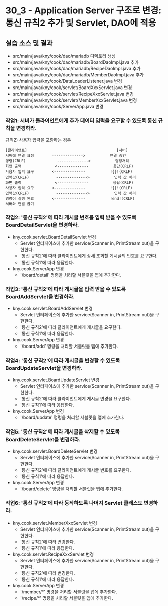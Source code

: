# 30_3 - Application Server 구조로 변경: 통신 규칙2 추가 및 Servlet, DAO에 적용 


## 실습 소스 및 결과

- src/main/java/kny/cook/dao/mariadb 디렉토리 생성
- src/main/java/kny/cook/dao/mariadb/BoardDaoImpl.java 추가
- src/main/java/kny/cook/dao/mariadb/RecipeDaoImpl.java 추가
- src/main/java/kny/cook/dao/mariadb/MemberDaoImpl.java 추가
- src/main/java/kny/cook/DataLoaderListener.java 변경
- src/main/java/kny/cook/servlet/BoardXxxServlet.java 변경
- src/main/java/kny/cook/servlet/RecipeXxxServlet.java 변경
- src/main/java/kny/cook/servlet/MemberXxxServlet.java 변경
- src/main/java/kny/cook/ServerApp.java 변경


### 작업1: 서버가 클라이언트에게 추가 데이터 입력을 요구할 수 있도록 통신 규칙을 변경하라. 
규칙2) 사용자 입력을 포함하는 경우
```
[클라이언트]                                        [서버]
서버에 연결 요청        -------------->           연결 승인
명령(CRLF)              -------------->           명령처리
화면 출력               <--------------           응답(CRLF)
사용자 입력 요구        <--------------           !{}!(CRLF)
입력값(CRLF)            -------------->           입력 값 처리
화면 출력               <--------------           응답(CRLF)
사용자 입력 요구        <--------------           !{}!(CRLF)
입력값(CRLF)            -------------->           입력 값 처리
명령어 실행 완료        <--------------           !end!(CRLF)
서버와 연결 끊기
```

### 작업2: '통신 규칙2'에 따라 게시글 번호를 입력 받을 수 있도록 BoardDetailServlet을 변경하라. 

- kny.cook.servlet.BoardDetailServlet 변경
  - Servlet 인터페이스에 추가한 service(Scanner in, PrintStream out)을 구현한다.
  - '통신 규칙2'에 따라 클라이언트에게 상세 조회할 게시글의 번호를 요구한다.
  - '통신 규칙1'에 따라 응답한다.
- kny.cook.ServerApp 변경
  - '/board/detail' 명령을 처리할 서블릿을 맵에 추가한다.

### 작업3: '통신 규칙2'에 따라 게시글을 입력 받을 수 있도록 BoardAddServlet을 변경하라. 

- kny.cook.servlet.BoardAddServlet 변경
  - Servlet 인터페이스에 추가한 service(Scanner in, PrintStream out)을 구현한다.
  - '통신 규칙2'에 따라 클라이언트에게 게시글을 요구한다.
  - '통신 규칙1'에 따라 응답한다.
- kny.cook.ServerApp 변경
  - '/board/add' 명령을 처리할 서블릿을 맵에 추가한다.

### 작업4: '통신 규칙2'에 따라 게시글을 변경할 수 있도록 BoardUpdateServlet을 변경하라. 

- kny.cook.servlet.BoardUpdateServlet 변경
  - Servlet 인터페이스에 추가한 service(Scanner in, PrintStream out)을 구현한다.
  - '통신 규칙2'에 따라 클라이언트에게 게시글 변경을 요구한다.
  - '통신 규칙1'에 따라 응답한다.
- kny.cook.ServerApp 변경
  - '/board/update' 명령을 처리할 서블릿을 맵에 추가한다.
  
  
### 작업5: '통신 규칙2'에 따라 게시글을 삭제할 수 있도록 BoardDeleteServlet을 변경하라. 

- kny.cook.servlet.BoardDeleteServlet 변경
  - Servlet 인터페이스에 추가한 service(Scanner in, PrintStream out)을 구현한다.
  - '통신 규칙2'에 따라 클라이언트에게 게시글 번호를 요구한다.
  - '통신 규칙1'에 따라 응답한다.
- kny.cook.ServerApp 변경
  - '/board/delete' 명령을 처리할 서블릿을 맵에 추가한다.
  
### 작업6: '통신 규칙2'에 따라 동작하도록 나머지 Servlet 클래스도 변경하라. 

- kny.cook.servlet.MemberXxxServlet 변경
  - Servlet 인터페이스에 추가한 service(Scanner in, PrintStream out)을 구현한다.
  - '통신 규칙2'에 따라 변경한다.
  - '통신 규칙1'에 따라 응답한다.
- kny.cook.servlet.RecipeXxxServlet 변경
  - Servlet 인터페이스에 추가한 service(Scanner in, PrintStream out)을 구현한다.
  - '통신 규칙2'에 따라 변경한다.
  - '통신 규칙1'에 따라 응답한다.
- kny.cook.ServerApp 변경
  - '/member/*' 명령을 처리할 서블릿을 맵에 추가한다.
  - '/recipe/*' 명령을 처리할 서블릿을 맵에 추가한다.